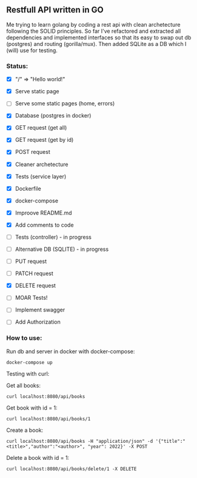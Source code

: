 ## Restfull API written in GO

Me trying to learn golang by coding a rest api with clean archetecture
following the SOLID principles. So far I've refactored and extracted all
dependencies and implemented interfaces so that its easy to swap out db
(postgres) and routing (gorilla/mux). Then added SQLite as a DB which I (will)
use for testing.

### Status:
* [x] "/" => "Hello world!"
* [x] Serve static page
* [ ] Serve some static pages (home, errors)
* [x] Database (postgres in docker)
* [x] GET request (get all)
* [x] GET request (get by id)
* [x] POST request
* [x] Cleaner archetecture
* [x] Tests (service layer)
* [x] Dockerfile
* [x] docker-compose
* [x] Improove README.md
* [x] Add comments to code
* [ ] Tests (controller) - in progress
* [ ] Alternative DB (SQLITE) - in progress
* [ ] PUT request
* [ ] PATCH request
* [x] DELETE request
* [ ] MOAR Tests!
* [ ] Implement swagger
* [ ] Add Authorization


### How to use:
Run db and server in docker with docker-compose: 
```shell
docker-compose up
```

Testing with curl:

Get all books: 
```shell
curl localhost:8080/api/books
```
Get book with id = 1: 
```shell
curl localhost:8080/api/books/1
```
Create a book:
```shell
curl localhost:8080/api/books -H "application/json" -d '{"title":"<title>","author":"<author>", "year": 2022}' -X POST
```
Delete a book with id = 1:
```shell
curl localhost:8080/api/books/delete/1 -X DELETE
```
